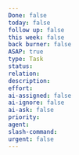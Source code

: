 ```yaml
---
Done: false
today: false
follow up: false
this week: false
back burner: false
ASAP: true
type: Task
status:
relation:
description:
effort:
ai-assigned: false
ai-ignore: false
ai-ask: false
priority:
agent:
slash-command:
urgent: false
---
```

